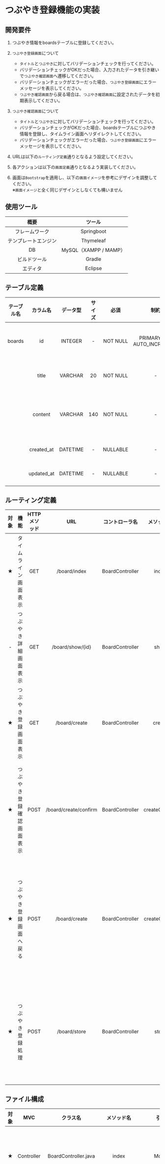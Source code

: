 # つぶやき登録機能の実装

## 開発要件
1. つぶやき情報をboardsテーブルに登録してください。
2. `つぶやき登録画面`について

    - `タイトル`と`つぶやき`に対してバリデーションチェックを行ってください。
    - バリデーションチェックがOKだった場合、入力されたデータを引き継いで`つぶやき確認画面`へ遷移してください。
    - バリデーションチェックがエラーだった場合、`つぶやき登録画面`にエラーメッセージを表示してください。
    - `つぶやき確認画面`から戻る場合は、`つぶやき確認画面`に設定されたデータを初期表示してください。
3. `つぶやき確認画面`について

    - `タイトル`と`つぶやき`に対してバリデーションチェックを行ってください。
    - バリデーションチェックがOKだった場合、boardsテーブルにつぶやき情報を登録し、タイムライン画面へリダイレクトしてください。
    - バリデーションチェックがエラーだった場合、`つぶやき登録画面`にエラーメッセージを表示してください。
4. URLは以下の```ルーティング定義```通りとなるよう設定してください。
5. 各アクションは以下の```画面定義```通りとなるよう実装してください。
6. 画面は`Bootstrap`を適用し、以下の`画面イメージ`を参考にデザインを調整してください。  
※`画面イメージ`と全く同じデザインとしなくても構いません

## 使用ツール
|概要|ツール|
|:---:|:---:|
|フレームワーク|Springboot|
|テンプレートエンジン|Thymeleaf|
|DB|MySQL（XAMPP / MAMP）|
|ビルドツール|Gradle|
|エディタ|Eclipse|

## テーブル定義
|テーブル名|カラム名|データ型|サイズ|必須|制約|備考|
|:---:|:---:|:---:|:---:|:---:|:---:|:---:|
|boards|id|INTEGER|-|NOT NULL|PRIMARY KEY<br>AUTO_INCREMENT|つぶやきID|
||title|VARCHAR|20|NOT NULL|-|タイトル|
||content|VARCHAR|140|NOT NULL|-|つぶやき内容|
||created_at|DATETIME|-|NULLABLE|-|登録日|
||updated_at|DATETIME|-|NULLABLE|-|更新日|

## ルーティング定義
|対象|機能|HTTPメソッド|URL|コントローラ名|メソッド名|備考|
|:---:|:---:|:---:|:---:|:---:|:---:|:---:|
|★|タイムライン画面表示|GET|/board/index|BoardController|index|つぶやき情報の一覧を表示する。|
|-|つぶやき詳細画面表示|GET|/board/show/{id}|BoardController|show|つぶやき情報の詳細を表示する。|
|★|つぶやき登録画面表示|GET|/board/create|BoardController|create|つぶやき登録画面を表示する。|
|★|つぶやき登録確認画面表示|POST|/board/create/confirm|BoardController|createConfirm|つぶやき登録画面で入力されたつぶやき情報を表示する。|
|★|つぶやき登録画面へ戻る|POST|/board/create|BoardController|createGoBack|入力されたつぶやき情報を引き継いでつぶやき登録画面を表示する。|
|★|つぶやき登録処理|POST|/board/store|BoardController|store|つぶやき情報を登録しタイムライン画面へリダイレクトする。|

## ファイル構成
|対象|MVC|クラス名|メソッド名|引数|戻り値|備考|
|:---:|:---:|:---:|:---:|:---:|:---:|:---:|
|★|Controller|BoardController.java|index|Model|String|全てのboardsテーブルのレコードをViewへ渡す。|
|-|||show|int, Model|String|選択されたboardsテーブルのレコードをViewへ渡す。|
|★|||create|Model|String|つぶやき登録画面のViewを呼び出す。|
|★|||createConfirm|BoardForm, BindingResult, Model|String|つぶやき登録画面で入力されたデータをバリデーションチェックする。<br>つぶやき登録画面で入力されたデータをViewへ渡す。|
|★|||createGoBack|BoardForm, Model|String|つぶやき登録確認画面に設定されたデータをViewへ渡す。|
|★|||store|BoardForm, BindingResult, Model, RedirectAttributes|String|つぶやき登録確認画面に設定されたデータをバリデーションチェックする。<br>つぶやき登録確認画面に設定されたデータをboardsテーブルに登録する。<br>タイムライン画面へリダイレクトする。|
|-|Model|BoardService.java<br>（インターフェース）|getAll|-|List\<Board>|boardsテーブルのレコードを全件取得するようdaoに指示する。|
|-|||getBoard|int|Board|つぶやきIDを元にboardsテーブルのレコードを1件取得するようdaoに指示する。|
|★|||save|void|Board|Boardエンティティのデータをboardsテーブルへ1件登録するようdaoに指示する。|
|-||BoardServiceImpl.java<br>（インターフェース実装クラス）|getAll|-|List\<Board>|boardsテーブルのレコードを全件取得するようdaoに指示する。|
|-|||getBoard|int|Board|つぶやきIDを元にboardsテーブルのレコードを1件取得するようdaoに指示する。|
|★|||save|void|Board|Boardエンティティのデータをboardsテーブルへ1件登録するようdaoに指示する。|
|-||BoardDao.java<br>（インターフェース）|findAll|-|List\<Board>|boardsテーブルのレコードを全件取得する。|
|-|||findById|int|Board|つぶやきIDを元にboardsテーブルのレコードを1件取得する。|
|★|||insert|void|Board|Boardエンティティのデータをboardsテーブルへ1件登録する。|
|-||BoardDaoImpl.java<br>（インターフェース実装クラス）|findAll|-|List\<Board>|boardsテーブルのレコードを「更新日/降順」で全件取得する。|
|-|||findById|int|Board|つぶやきIDを元にboardsテーブルのレコードを1件取得する。|
|★|||insert|void|Board|Boardエンティティのデータをboardsテーブルへ1件登録する。|
|-||Board.java|-|-|-|boardsテーブルのEntityクラス<br>フィールド変数、コンストラクタ、getter・setterを定義する。|
|★|View|index.html|-|-|-|タイムライン画面|
|-||show.html|-|-|-|つぶやき詳細画面|
|★||create.html|-|-|-|つぶやき登録画面|
|★||confirm.html|-|-|-|つぶやき登録確認画面|

## 画面定義
### つぶやき登録画面
- 画面イメージ（つぶやき登録ボタンから遷移）

![01](/java/images/03_springboot/02_develop/sprint_03/01.PNG)

- 画面イメージ（つぶやき確認画面から遷移）

![02](/java/images/03_springboot/02_develop/sprint_03/02.PNG)

- 画面イメージ（必須チェックエラー）

![03](/java/images/03_springboot/02_develop/sprint_03/03.PNG)

- 画面イメージ（桁数チェックエラー）

![04](/java/images/03_springboot/02_develop/sprint_03/04.PNG)

- 画面項目

|対象|画面項目1|画面項目2|種別|備考|
|:---:|:---:|:---:|:---:|:---:|
|★|ヘッダ|ページタイトル|テキスト出力|「Simple Board」と表示する。<br>クリックするとタイムライン画面へ遷移する。|
|★||「つぶやき登録」ボタン|ボタン|クリックするとつぶやき登録画面へ遷移する。|
|★|画面タイトル|-|テキスト出力|「つぶやき登録」と表示する。|
|★|つぶやき登録部|タイトルヘッダ|テキスト出力|「タイトル」と表示する。|
|★||タイトル|テキストボックス|「つぶやき登録ボタン」から遷移した場合、空白を初期表示する。<br>「つぶやき確認画面」から遷移した場合、入力済みのデータを初期表示する。|
|★||エラーメッセージ|テキスト出力|バリデーションチェックでエラーが発生した場合、エラーメッセージを表示する（※1）|
|★||つぶやきヘッダ|テキスト出力|「つぶやき」と表示する。|
|★||つぶやき|テキストエリア|「つぶやき登録ボタン」から遷移した場合、空白を表示する。<br>「つぶやき確認画面」から遷移した場合、入力済みのデータを初期表示する。|
|★||エラーメッセージ|テキスト出力|バリデーションチェックでエラーが発生した場合、エラーメッセージを表示する（※1）|
|★|「一覧へ戻る」ボタン|-|ボタン|クリックするとタイムライン画面へ遷移する。|
|★|「つぶやき確認」ボタン|-|ボタン|クリックするとつぶやき確認画面へ遷移する。|

※1）表示されるメッセージは、以下の`エラーメッセージ`参照

### つぶやき確認画面
- 画面イメージ（初期表示）

![05](/java/images/03_springboot/02_develop/sprint_03/05.PNG)

- 画面イメージ（つぶやき登録確認ダイアログ）

![06](/java/images/03_springboot/02_develop/sprint_03/06.PNG)

- 画面項目

|対象|画面項目1|画面項目2|種別|備考|
|:---:|:---:|:---:|:---:|:---:|
|★|ヘッダ|ページタイトル|テキスト出力|「Simple Board」と表示する。<br>クリックするとタイムライン画面へ遷移する。|
|★||「つぶやき登録」ボタン|ボタン|クリックするとつぶやき登録画面へ遷移する。|
|★|画面タイトル|-|テキスト出力|「つぶやき登録確認」と表示する。|
|★|つぶやき登録確認部|タイトルヘッダ|テキスト出力|「タイトル」と表示する。|
|★||タイトル|テキストボックス|つぶやき登録画面で入力された値を表示する。<br>画面から編集できないよう「非活性」とする。|
|★||エラーメッセージ|テキスト出力|バリデーションチェックでエラーが発生した場合、エラーメッセージを表示する（※2）|
|★||つぶやきヘッダ|テキスト出力|「つぶやき」と表示する。|
|★||つぶやき|テキストエリア|つぶやき登録画面で入力された値を表示する。<br>画面から編集できないよう「非活性」とする。|
|★||エラーメッセージ|テキスト出力|バリデーションチェックでエラーが発生した場合、エラーメッセージを表示する（※2）|
|★|「戻る」ボタン|-|ボタン|クリックするとつぶやき登録画面へ遷移する。<br>「タイトル」と「つぶやき」に設定されたデータをつぶやき登録画面へ渡す。|
|★|「登録」ボタン|-|ボタン|クリックするとつぶやき確認画面へ遷移する。|
|★|つぶやき登録確認ダイアログ|ダイアログヘッダ|テキスト出力|「つぶやき登録確認」と表示する。|
|★||ダイアログテキスト|テキスト出力|「つぶやきを登録しますか？」と表示する。|
|★||「戻る」ボタン|ボタン|「つぶやき登録確認ダイアログ」を閉じる。|
|★||「登録」ボタン|ボタン|「タイトル」と「つぶやき」に入力されたデータをboardsテーブルに登録する。<br>タイムライン画面へリダイレクトする。|

※2）表示されるメッセージは、以下の`エラーメッセージ`参照

### タイムライン画面
- 画面イメージ（フラッシュメッセージ）

![07](/java/images/03_springboot/02_develop/sprint_03/07.PNG)

- 画面項目

|対象|画面項目1|画面項目2|種別|備考|
|:---:|:---:|:---:|:---:|:---:|
|-|ヘッダ|ページタイトル|テキスト出力|「Simple Board」と表示する。<br>クリックするとタイムライン画面へ遷移する。|
|-||「つぶやき登録」ボタン|ボタン|クリックするとつぶやき登録画面へ遷移する。<br>※現段階では実装不要|
|-|画面タイトル|-|テキスト出力|「タイムライン」と表示する。|
|★|フラッシュメッセージ|-|テキスト出力|フラッシュメッセージが存在する場合は表示する（※3）|
|-|つぶやき一覧ヘッダ|タイトル|テキスト出力|-|
|-||つぶやき|テキスト出力|-|
|-||更新日|テキスト出力|-|
|-||詳細|テキスト出力|-|
|-|つぶやき一覧レコード|取得されたタイトル|テキスト出力|-|
|-||取得されたつぶやき|テキスト出力|-|
|-||取得された更新日|テキスト出力|日本時間<br>yyyy/MM/dd hh:mm形式|
|-||「みる」ボタン|ボタン|クリックするとつぶやき詳細画面へ遷移する。|

※3）表示されるメッセージは、以下の`フラッシュメッセージ`参照

### エラーメッセージ

|対象|画面|画面項目|チェック内容|エラーメッセージ|
|:---:|:---:|:---:|:---:|:---:|
|★|つぶやき登録画面|タイトル|必須チェック|タイトルの入力は必須です|
|★|||桁チェック<br>（20文字）|タイトルは20文字以内で入力してください|
|★||つぶやき|必須チェック|つぶやきの入力は必須です|
|★|||桁チェック<br>（140文字）|つぶやきは140文字以内で入力してください|
|★|つぶやき確認画面|タイトル|必須チェック|タイトルの入力は必須です|
|★|||桁チェック<br>（20文字）|タイトルは20文字以内で入力してください|
|★||つぶやき|必須チェック|つぶやきの入力は必須です|
|★|||桁チェック<br>（140文字）|つぶやきは140文字以内で入力してください|

### フラッシュメッセージ

|対象|画面|表示契機|フラッシュメッセージ|
|:---:|:---:|:---:|:---:|
|★|タイムライン画面|つぶやき登録成功時|つぶやきの登録に成功しました|
